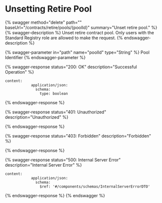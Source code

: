 # Unsetting Retire Pool

{% swagger method="delete" path="" baseUrl="/contracts/retire/pools/{poolId}" summary="Unset retire pool." %}
{% swagger-description %}
Unset retire contract pool. Only users with the Standard Registry role are allowed to make the request.
{% endswagger-description %}

{% swagger-parameter in="path" name="poolId" type="String" %}
Pool Identifier
{% endswagger-parameter %}

{% swagger-response status="200: OK" description="Successful Operation" %}
```
content:
            application/json:
              schema:
                type: boolean
```
{% endswagger-response %}

{% swagger-response status="401: Unauthorized" description="Unauthorized" %}

{% endswagger-response %}

{% swagger-response status="403: Forbidden" description="Forbidden" %}

{% endswagger-response %}

{% swagger-response status="500: Internal Server Error" description="Internal Server Error" %}
```
content:
            application/json:
              schema:
                $ref: '#/components/schemas/InternalServerErrorDTO'
```
{% endswagger-response %}
{% endswagger %}
